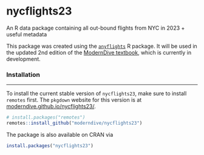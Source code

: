 # nycflights23
An R data package containing all out-bound flights from NYC in 2023 + useful metadata

This package was created using the [`anyflights`](https://github.com/simonpcouch/anyflights) R package. It will be used in the updated 2nd edition of the [ModernDive textbook](https://moderndive.com/), which is currently in development.

### Installation

------------------------------------------------------------------------

To install the current stable version of `nycflights23`, make sure to
install `remotes` first. The `pkgdown` website for this version is at
[moderndive.github.io/nycflights23/](https://moderndive.github.io/nycflights23/).

```r
# install.packages("remotes")
remotes::install_github("moderndive/nycflights23")
```

The package is also available on CRAN via

```r
install.packages("nycflights23")
```
